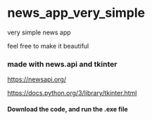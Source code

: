 # news_app_very_simple
very simple news app

feel free to make it beautiful




### made with news.api and tkinter

https://newsapi.org/

https://docs.python.org/3/library/tkinter.html

#### Download the code, and run the .exe file
